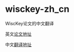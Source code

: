 # wisckey-zh_cn
WiscKey论文的中文翻译

英文[论文地址](https://www.usenix.org/system/files/conference/fast16/fast16-papers-lu.pdf)  

中文[翻译地址](./wisckey-zh_cn.md)